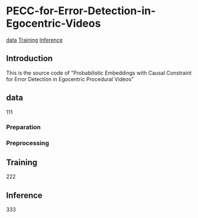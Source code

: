 # PECC-for-Error-Detection-in-Egocentric-Videos

[data](#data)
[Training](#Training)
[Inference](#Inference)

## Introduction

This is the source code of "Probabilistic Embeddings with Causal Constraint for Error Detection in Egocentric Procedural Videos"

## data
111
### Preparation

### Preprocessing

## Training
222

## Inference
333

